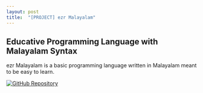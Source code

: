 ```yaml
---
layout: post
title:  "[PROJECT] ezr Malayalam"
---
```


## **Educative Programming Language with Malayalam Syntax**
ezr Malayalam is a basic programming language written in Malayalam meant to be easy to learn.

[![GitHub Repository](https://img.shields.io/badge/GitHub_Repository-black?style=for-the-badge&logo=github&color=FFFFFF&logoColor=000000)](https://github.com/Uralstech/ezrMlang)